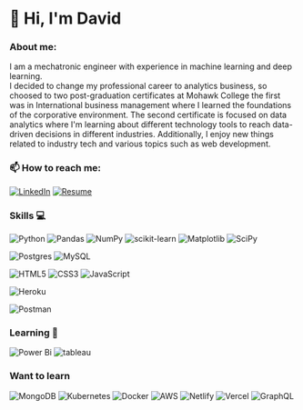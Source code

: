 # 👋 Hi, I'm David 
### About me:
I am a mechatronic engineer with experience in machine learning and deep learning.  
I decided to change my professional career to analytics business, so choosed to two post-graduation certificates at Mohawk College the first was in International business management where I learned the foundations of the corporative environment. The second certificate is focused on data analytics where I'm learning about different technology tools to reach data-driven decisions in different industries. 
Additionally, I enjoy new things related to industry tech and various topics such as web development. 


### 📫 How to reach me:
[![LinkedIn](https://img.shields.io/badge/LinkedIn-David_Blanco-purple?style=for-the-badge&logo=linkedin&logoColor=white&labelColor=101010)](https://www.linkedin.com/in/david-blanco-aponte/)
[![Resume](https://img.shields.io/badge/Download_my_Resume-green?style=for-the-badge&logo=adobeacrobatreader&logoColor=white&labelColor=101010)](https://github.com/DavidAndres6870/DavidAndres6870/blob/main/DAVID%20BLANCO-Resume.pdf)

### Skills :computer: 
![Python](https://img.shields.io/badge/python-3670A0?style=for-the-badge&logo=python&logoColor=ffdd54)
![Pandas](https://img.shields.io/badge/pandas-%23150458.svg?style=for-the-badge&logo=pandas&logoColor=white)
![NumPy](https://img.shields.io/badge/numpy-%23013243.svg?style=for-the-badge&logo=numpy&logoColor=white)
![scikit-learn](https://img.shields.io/badge/scikit--learn-%23F7931E.svg?style=for-the-badge&logo=scikit-learn&logoColor=white)
![Matplotlib](https://img.shields.io/badge/Matplotlib-%23ffffff.svg?style=for-the-badge&logo=Matplotlib&logoColor=black)
![SciPy](https://img.shields.io/badge/SciPy-%230C55A5.svg?style=for-the-badge&logo=scipy&logoColor=%white)

<!--- ![Keras](https://img.shields.io/badge/Keras-%23D00000.svg?style=for-the-badge&logo=Keras&logoColor=white)
![TensorFlow](https://img.shields.io/badge/TensorFlow-%23FF6F00.svg?style=for-the-badge&logo=TensorFlow&logoColor=white) --->

![Postgres](https://img.shields.io/badge/postgres-%23316192.svg?style=for-the-badge&logo=postgresql&logoColor=white)
![MySQL](https://img.shields.io/badge/mysql-%2300f.svg?style=for-the-badge&logo=mysql&logoColor=white)

![HTML5](https://img.shields.io/badge/html5-%23E34F26.svg?style=for-the-badge&logo=html5&logoColor=white)
![CSS3](https://img.shields.io/badge/css3-%231572B6.svg?style=for-the-badge&logo=css3&logoColor=white)
![JavaScript](https://img.shields.io/badge/javascript-%23323330.svg?style=for-the-badge&logo=javascript&logoColor=%23F7DF1E)
<!--- ![django](https://img.shields.io/badge/Django-092E20?style=for-the-badge&logo=django&logoColor=white) 
![NodeJS](https://img.shields.io/badge/node.js-6DA55F?style=for-the-badge&logo=node.js&logoColor=white)--->
![Heroku](https://img.shields.io/badge/heroku-%23430098.svg?style=for-the-badge&logo=heroku&logoColor=white)




![Postman](https://img.shields.io/badge/Postman-FF6C37?style=for-the-badge&logo=postman&logoColor=white)



### Learning 🌱

![Power Bi](https://img.shields.io/badge/power_bi-F2C811?style=for-the-badge&logo=powerbi&logoColor=black)
![tableau](https://img.shields.io/badge/Tableau-E97627?style=for-the-badge&logo=Tableau&logoColor=white)

### Want to learn
![MongoDB](https://img.shields.io/badge/MongoDB-%234ea94b.svg?style=for-the-badge&logo=mongodb&logoColor=white)
![Kubernetes](https://img.shields.io/badge/kubernetes-%23326ce5.svg?style=for-the-badge&logo=kubernetes&logoColor=white)
![Docker](https://img.shields.io/badge/docker-%230db7ed.svg?style=for-the-badge&logo=docker&logoColor=white)
![AWS](https://img.shields.io/badge/AWS-%23FF9900.svg?style=for-the-badge&logo=amazon-aws&logoColor=white)
![Netlify](https://img.shields.io/badge/netlify-%23000000.svg?style=for-the-badge&logo=netlify&logoColor=#00C7B7)
![Vercel](https://img.shields.io/badge/vercel-%23000000.svg?style=for-the-badge&logo=vercel&logoColor=white)
![GraphQL](https://img.shields.io/badge/-GraphQL-E10098?style=for-the-badge&logo=graphql&logoColor=white)

<!---
DavidAndres6870/DavidAndres6870 is a ✨ special ✨ repository because its `README.md` (this file) appears on your GitHub profile.
You can click the Preview link to take a look at your changes.
--->
